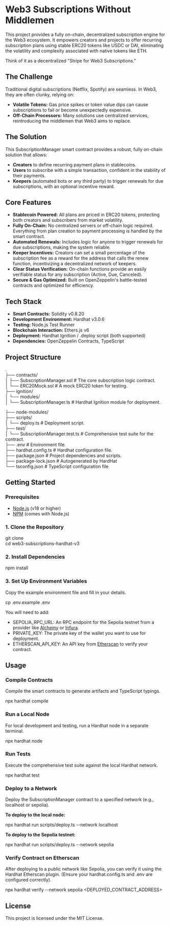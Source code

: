 # **Web3 Subscriptions Without Middlemen**

This project provides a fully on-chain, decentralized subscription engine for the Web3 ecosystem. It empowers creators and projects to offer recurring subscription plans using stable ERC20 tokens like USDC or DAI, eliminating the volatility and complexity associated with native tokens like ETH.

Think of it as a decentralized "Stripe for Web3 Subscriptions."

## **The Challenge**

Traditional digital subscriptions (Netflix, Spotify) are seamless. In Web3, they are often clunky, relying on:

* **Volatile Tokens:** Gas price spikes or token value dips can cause subscriptions to fail or become unexpectedly expensive.
* **Off-Chain Processors:** Many solutions use centralized services, reintroducing the middlemen that Web3 aims to replace.

## **The Solution**

This SubscriptionManager smart contract provides a robust, fully on-chain solution that allows:

* **Creators** to define recurring payment plans in stablecoins.
* **Users** to subscribe with a simple transaction, confident in the stability of their payments.
* **Keepers** (automated bots or any third party) to trigger renewals for due subscriptions, with an optional incentive reward.

## **Core Features**

* **Stablecoin Powered:** All plans are priced in ERC20 tokens, protecting both creators and subscribers from market volatility.
* **Fully On-Chain:** No centralized servers or off-chain logic required. Everything from plan creation to payment processing is handled by the smart contract.
* **Automated Renewals:** Includes logic for anyone to trigger renewals for due subscriptions, making the system reliable.
* **Keeper Incentives:** Creators can set a small percentage of the subscription fee as a reward for the address that calls the renew function, incentivizing a decentralized network of keepers.
* **Clear Status Verification:** On-chain functions provide an easily verifiable status for any subscription (Active, Due, Canceled).
* **Secure \& Gas Optimized:** Built on OpenZeppelin's battle-tested contracts and optimized for efficiency.

## **Tech Stack**

* **Smart Contracts:** Solidity v0.8.20
* **Development Environment:** Hardhat v3.0.6
* **Testing:** Node.js Test Runner
* **Blockchain Interaction:** Ethers.js v6
* **Deployment:** Hardhat Ignition / .deploy script (both supported)
* **Dependencies:** OpenZeppelin Contracts, TypeScript

## **Project Structure**

.  
├── contracts/  
│   ├── SubscriptionManager.sol   # The core subscription logic contract.  
│   └── ERC20Mock.sol             # A mock ERC20 token for testing.  
├── ignition/  
│   └── modules/  
│       └── SubscriptionManager.ts  # Hardhat Ignition module for deployment.  

├── node-modules/  
├── scripts/  
│   └── deploy.ts                 # Deployment script.  
├── test/  
│   └── SubscriptionManager.test.ts # Comprehensive test suite for the contract.  
├── .env                          # Environment file.  
├── hardhat.config.ts             # Hardhat configuration file.  
├── package.json                  # Project dependencies and scripts.  
├── package-lock.json             # Autogenerated by HardHat  
└── tsconfig.json                 # TypeScript configuration file  


## **Getting Started**

### **Prerequisites**

* [Node.js](https://nodejs.org/en/) (v18 or higher)
* [NPM](https://www.npmjs.com/) (comes with Node.js)

### **1. Clone the Repository**

git clone <your-repo-url>  
cd web3-subscriptions-hardhat-v3

### **2. Install Dependencies**

npm install

### **3. Set Up Environment Variables**

Copy the example environment file and fill in your details.

cp .env.example .env

You will need to add:

* SEPOLIA\_RPC\_URL: An RPC endpoint for the Sepolia testnet from a provider like [Alchemy](https://www.alchemy.com/) or [Infura](https://www.infura.io/).
* PRIVATE\_KEY: The private key of the wallet you want to use for deployment.
* ETHERSCAN\_API\_KEY: An API key from [Etherscan](https://etherscan.io/) to verify your contract.

## **Usage**

### **Compile Contracts**

Compile the smart contracts to generate artifacts and TypeScript typings.

npx hardhat compile

### **Run a Local Node**

For local development and testing, run a Hardhat node in a separate terminal.

npx hardhat node

### **Run Tests**

Execute the comprehensive test suite against the local Hardhat network.

npx hardhat test

### **Deploy to a Network**

Deploy the SubscriptionManager contract to a specified network (e.g., localhost or sepolia).

**To deploy to the local node:**

npx hardhat run scripts/deploy.ts --network localhost

**To deploy to the Sepolia testnet:**

npx hardhat run scripts/deploy.ts --network sepolia

### **Verify Contract on Etherscan**

After deploying to a public network like Sepolia, you can verify it using the Hardhat Etherscan plugin. (Ensure your hardhat.config.ts and .env are configured correctly).

npx hardhat verify --network sepolia <DEPLOYED\_CONTRACT\_ADDRESS>

## **License**

This project is licensed under the MIT License.

